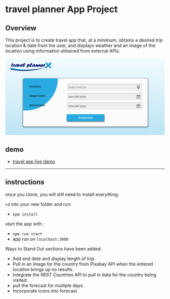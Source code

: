 # travel planner App Project

## Overview

This project is to create travel app that, at a minimum, obtains a desired trip location & date from the user, and displays weather and an image of the location using information obtained from external APIs.

![app review](https://github.com/enas48/travel-app/raw/master/src/client/media/demo.png)

## demo
* [travel app live demo](https://5f64dd6c39c5d90007fe0d9f--kind-shaw-0432f0.netlify.app/)

----
## instructions

once you clone, you will still need to install everything:

`cd` into your new folder and run:

- `npm install`

start the app with :

- `npm run start`
- app run on `localhost:3000`


Ways to Stand Out sections have been added:

- Add end date and display length of trip.
- Pull in an image for the country from Pixabay API when the entered location brings up no results.
- Integrate the REST Countries API to pull in data for the country being visited.
- pull the forecast for multiple days.
- Incorporate icons into forecast.

